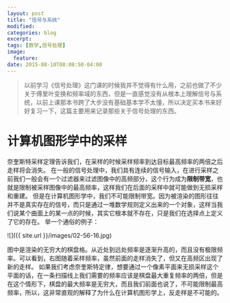 ```yaml
---
layout: post
title: "信号与系统"
modified:
categories: blog
excerpt:
tags: [数学,信号处理]
image:
  feature:
date: 2015-08-10T08:08:50-04:00
---
```


>以前学习《信号处理》这门课的时候我并不觉得有什么用，之前也做了不少关于傅里叶变换和频率域的东西，但是一直感觉没有从根本上理解信号与系统，以前上课那本书跨了大步没有基础基本学不太懂，所以决定买本书来好好复习一下，这篇主要用来记录那些关于信号处理的东西。

# 计算机图形学中的采样

奈奎斯特采样定理告诉我们，在采样的时候采样频率到达目标最高频率的两倍之后走样将会消失。
在一般的信号处理中，我们具有连续的信号输入，在进行采样之前我们一般会有一个过滤器来过滤图像中的高频部分，这个行为成为**限制带宽**，也就是限制被采样图像中的最高频率，这样我们在后面的采样中就可能做到无损采样和重建。
但是在计算机图形学中，我们不可能限制带宽。因为被渲染的图形往往并不是真实存在的信号，而只是通过一堆数学规则定义出来的一个对象，这样当我们说某个曲面上的某一点的时候，其实它根本就不存在，只是我们在选择点上定义了它的存在。
举一个通俗的例子：

![]({{ site.url }}/images/02-56-16.jpg)

图中是渲染的无穷大的棋盘格。从近处到远处频率是逐渐升高的，而且没有极限频率。可以看到，右图随着采样频率，虽然前面的走样消失了，但又在高频区出现了新的走样。
如果我们考虑奈奎斯特定律，想要通过一个像素平面来无损采样这个平面的话，在一条扫描线上我们需要的频率应该是棋盘最大重复频率的两倍，但是在这个情形下，棋盘的最大频率是无穷大，而且我们前面也说了，不可能限制最高频率，所以，这非常直观的解释了为什么在计算机图形学上，反走样是不可能的。
